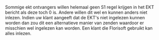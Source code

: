 Sommige ekt ontvangers willen helemaal geen S1 regel krijgen in het EKT bericht als deze toch 0 is. Andere willen dit wel en kunnen anders niet inlezen. Indien uw klant aangeeft dat de EKT's niet ingelezen kunnen worden dan zou dit een alternatieve manier van zenden waardoor er misschien wel ingelezen kan worden. Een klant die Florisoft gebruikt kan alles inlezen.